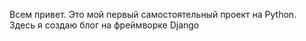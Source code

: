 Всем привет.
Это мой первый самостоятельный проект на Python.
Здесь я создаю блог на фреймворке Django